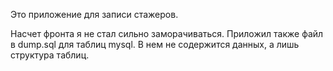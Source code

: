 Это приложение для записи стажеров. 

Насчет фронта я не стал сильно заморачиваться. Приложил также файл в dump.sql для таблиц mysql. В нем не содержится данных, а лишь структура таблиц.
